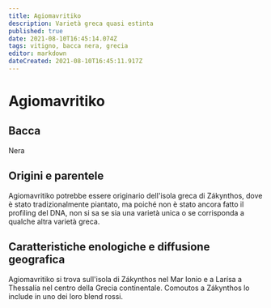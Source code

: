 ```yaml
---
title: Agiomavritiko
description: Varietà greca quasi estinta
published: true
date: 2021-08-10T16:45:14.074Z
tags: vitigno, bacca nera, grecia
editor: markdown
dateCreated: 2021-08-10T16:45:11.917Z
---
```


# Agiomavritiko

## Bacca
Nera

## Origini e parentele
Agiomavritiko potrebbe essere originario dell'isola greca di Zákynthos, dove è stato tradizionalmente piantato, ma poiché non è stato ancora fatto il profiling del DNA, non si sa se sia una varietà unica o se corrisponda a qualche altra varietà greca.



## Caratteristiche enologiche e diffusione geografica
Agiomavritiko si trova sull'isola di Zákynthos nel Mar Ionio e a Larísa a Thessalía nel centro della Grecia continentale. Comoutos a Zákynthos lo include in uno dei loro blend rossi.